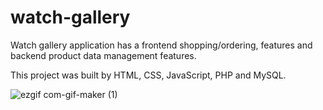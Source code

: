 # watch-gallery
Watch gallery application has a frontend shopping/ordering, features and backend product data management features.


This project was built by HTML, CSS, JavaScript, PHP and MySQL.


![ezgif com-gif-maker (1)](https://user-images.githubusercontent.com/100986357/208893013-95913dfb-821e-4e7a-92f4-0ca7e6fc393c.gif)
